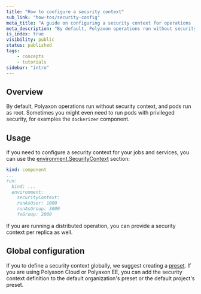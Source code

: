 ```yaml
---
title: "How to configure a security context"
sub_link: "how-tos/security-config"
meta_title: "A guide on configuring a security context for operations - Core Concepts"
meta_description: "By default, Polyaxon operations run without security context, and pods run as root."
is_index: true
visibility: public
status: published
tags:
    - concepts
    - tutorials
sidebar: "intro"
---
```


## Overview

By default, Polyaxon operations run without security context, and pods run as root. 
Sometimes you might even need to run pods with privileged security, for examples the `dockerizer` component.

## Usage

If you need to configure a security context for your jobs and services, you can use the [environment.SecurityContext](/docs/core/specification/environment/#securitycontext) section:

```yaml
kind: component
...
run:
  kind: ...
  environment:
    securityContext:
    runAsUser: 1000
    runAsGroup: 3000
    fsGroup: 2000
```

If you are running a distributed operation, you can provide a security context per replica as well.

## Global configuration

If you to define a security context globally, we suggest creating a [preset](/docs/core/scheduling-strategies/presets/).
If you are using Polyaxon Cloud or Polyaxon EE, you can add the security context definition to the default organization's preset or the default project's preset.  
